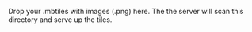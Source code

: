 Drop your .mbtiles with images (.png) here.
The the server will scan this directory and serve up the tiles.